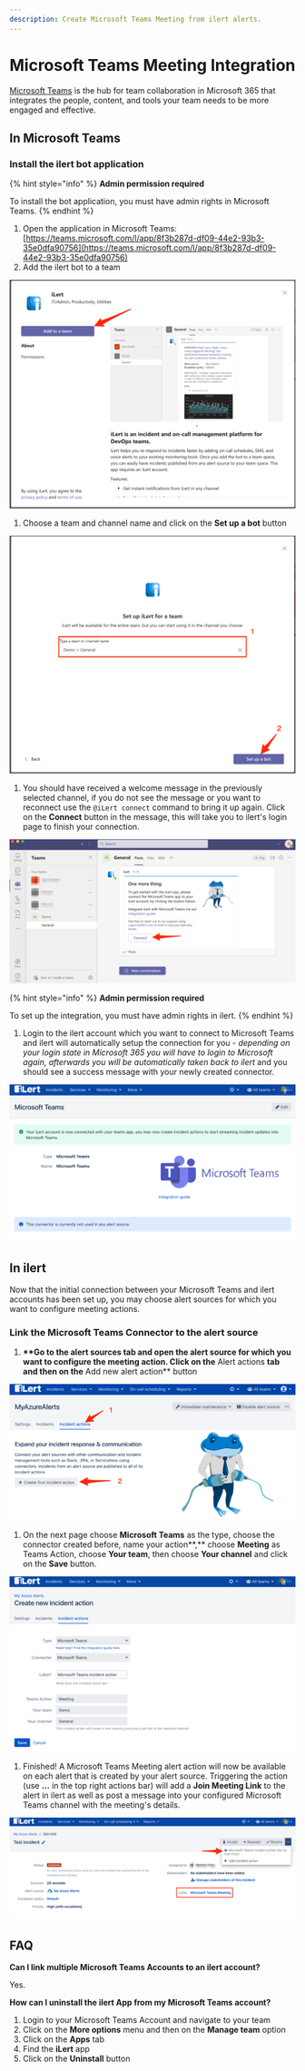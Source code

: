 ```yaml
---
description: Create Microsoft Teams Meeting from ilert alerts.
---
```


# Microsoft Teams Meeting Integration

[Microsoft Teams](https://www.microsoft.com/en-ww/microsoft-teams/group-chat-software) is the hub for team collaboration in Microsoft 365 that integrates the people, content, and tools your team needs to be more engaged and effective.

## In Microsoft Teams <a href="#in-microsoft-teams" id="in-microsoft-teams"></a>

### Install the ilert bot application

{% hint style="info" %}
**Admin permission required**

To install the bot application, you must have admin rights in Microsoft Teams.
{% endhint %}

1. Open the application in Microsoft Teams: [https://teams.microsoft.com/l/app/8f3b287d-df09-44e2-93b3-35e0dfa90756](https://teams.microsoft.com/l/app/8f3b287d-df09-44e2-93b3-35e0dfa90756)
2. Add the ilert bot to a team

![](<../../.gitbook/assets/General__Demo____Microsoft_Teams (1).png>)

1. Choose a team and channel name and click on the **Set up a bot** button

![](../../.gitbook/assets/General__Demo____Microsoft_Teams.png)

1. You should have received a welcome message in the previously selected channel, if you do not see the message or you want to reconnect use the `@iLert connect` command to bring it up again. Click on the **Connect** button in the message, this will take you to ilert's login page to finish your connection.

![](<../../.gitbook/assets/General__Demo____Microsoft_Teams (2).png>)

{% hint style="info" %}
**Admin permission required**

To set up the integration, you must have admin rights in ilert.
{% endhint %}

1. Login to the ilert account which you want to connect to Microsoft Teams and ilert will automatically setup the connection for you - _depending on your login state in Microsoft 365 you will have to login to Microsoft again, afterwards you will be automatically taken back to ilert_ and you should see a success message with your newly created connector.

![](<../../.gitbook/assets/iLert (72).png>)

## In ilert <a href="#in-ilert" id="in-ilert"></a>

Now that the initial connection between your Microsoft Teams and ilert accounts has been set up, you may choose alert sources for which you want to configure meeting actions.

### Link the Microsoft Teams Connector to the alert source

1. **\*\*Go to the alert sources tab and open the alert source for which you want to configure the meeting action. Click on the** Alert actions **tab and then on the** Add new alert action\*\* button

![](../../.gitbook/assets/Screenshot_16_03_21__16_04.png)

1. On the next page choose **Microsoft Teams** as the type, choose the connector created before, name your action\*\*,\*\* choose **Meeting** as Teams Action, choose **Your team**, then choose **Your channel** and click on the **Save** button.

![](<../../.gitbook/assets/iLert (100).png>)

1. Finished! A Microsoft Teams Meeting alert action will now be available on each alert that is created by your alert source. Triggering the action (use **...** in the top right actions bar) will add a **Join Meeting Link** to the alert in ilert as well as post a message into your configured Microsoft Teams channel with the meeting's details.

![](<../../.gitbook/assets/iLert (9).png>)

## FAQ <a href="#faq" id="faq"></a>

**Can I link multiple Microsoft Teams Accounts to an ilert account?**

Yes.

**How can I uninstall the ilert App from my Microsoft Teams account?**

1. Login to your Microsoft Teams Account and navigate to your team
2. Click on the **More options** menu and then on the **Manage team** option
3. Click on the **Apps** tab
4. Find the **iLert** app
5. Click on the **Uninstall** button
